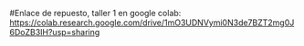 #Enlace de repuesto, taller 1 en google colab: https://colab.research.google.com/drive/1mO3UDNVymi0N3de7BZT2mg0J6DoZB3IH?usp=sharing
